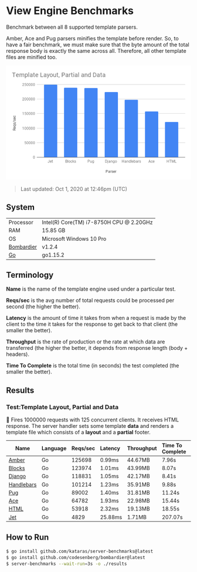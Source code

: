 # View Engine Benchmarks

Benchmark between all 8 supported template parsers.

Amber, Ace and Pug parsers minifies the template before render. So, to have a fair benchmark, we must make sure that the byte amount of the total response body is exactly the same across all. Therefore, all other template files are minified too.

![Benchmarks Chart Graph](chart.png)

> Last updated: Oct 1, 2020 at 12:46pm (UTC)

## System

|    |    |
|----|:---|
| Processor | Intel(R) Core(TM) i7-8750H CPU @ 2.20GHz |
| RAM | 15.85 GB |
| OS | Microsoft Windows 10 Pro |
| [Bombardier](https://github.com/codesenberg/bombardier) | v1.2.4 |
| [Go](https://golang.org) | go1.15.2 |

## Terminology

**Name** is the name of the template engine used under a particular test.

**Reqs/sec** is the avg number of total requests could be processed per second (the higher the better).

**Latency** is the amount of time it takes from when a request is made by the client to the time it takes for the response to get back to that client (the smaller the better).

**Throughput** is the rate of production or the rate at which data are transferred (the higher the better, it depends from response length (body + headers).

**Time To Complete** is the total time (in seconds) the test completed (the smaller the better).

## Results

### Test:Template Layout, Partial and Data

📖 Fires 1000000 requests with 125 concurrent clients. It receives HTML response. The server handler sets some template **data** and renders a template file which consists of a **layout** and a **partial** footer.

| Name | Language | Reqs/sec | Latency | Throughput | Time To Complete |
|------|:---------|:---------|:--------|:-----------|:-----------------|
| [Amber](./amber) | Go |125698 |0.99ms |44.67MB |7.96s |
| [Blocks](./blocks) | Go |123974 |1.01ms |43.99MB |8.07s |
| [Django](./django) | Go |118831 |1.05ms |42.17MB |8.41s |
| [Handlebars](./handlebars) | Go |101214 |1.23ms |35.91MB |9.88s |
| [Pug](./pug) | Go |89002 |1.40ms |31.81MB |11.24s |
| [Ace](./ace) | Go |64782 |1.93ms |22.98MB |15.44s |
| [HTML](./html) | Go |53918 |2.32ms |19.13MB |18.55s |
| [Jet](./jet) | Go |4829 |25.88ms |1.71MB |207.07s |

## How to Run

```sh
$ go install github.com/kataras/server-benchmarks@latest
$ go install github.com/codesenberg/bombardier@latest
$ server-benchmarks --wait-run=3s -o ./results
```
